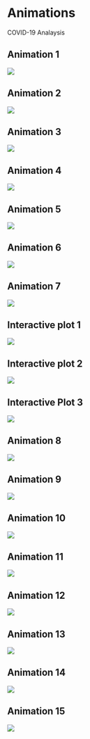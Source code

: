# Animations
COVID-19 Analaysis

## Animation 1
[<img src="https://github.com/Kishore1818/Animations/blob/567d039e03d5f45093e5e2abb304f4524567fe1a/pictures/covid_global_weekly_deaths_animation.png">](https://kishore1818.github.io/Animations/covid_global_weekly_deaths_animation.html)

## Animation 2
[<img src="https://github.com/Kishore1818/Animations/blob/3da7740b86b2cee37eb0bc20334b85f84757a6cd/pictures/covid_global_deaths_confirmed_treemap.png">](https://kishore1818.github.io/Animations/covid_global_deaths_confirmed_treemap.html)

## Animation 3
<img src="https://github.com/Kishore1818/Animations/blob/6e315278f688bc5c2281029ddad4b2ffb1e34955/covid_choropleth_deaths_animation.png">

## Animation 4
<img src="https://github.com/Kishore1818/Animations/blob/f8d53ac5d38da9a0732155174fc33097edb0193c/covid_mnly_deaths_running_hbars.gif">

## Animation 5
<img src="https://github.com/Kishore1818/Animations/blob/b4e9f1ea6c905907abfbce709c97baeda834d20c/covid_cum_deathsdly_pie_animation.gif">

## Animation 6
<img src="https://github.com/Kishore1818/Animations/blob/e1aa78c6f32e4cd9bac1215ecf2f1ce8d21d30ec/covid_mnly_country_continent_deaths_animation.png">

## Animation 7
<img src="https://github.com/Kishore1818/Animations/blob/255599811c068f9b5aa2f4c30a907c5754d3c0af/covid_mnly_deaths_running_vbars.gif">

## Interactive plot 1
[<img src="https://github.com/Kishore1818/Animations/blob/51498dc731a571fe656999b902bd6b143cfc3505/pictures/covid_today_cntry_continent_deaths_confirmed_pie_plt.png">](https://kishore1818.github.io/Animations/covid_today_cntry_continent_deaths_confirmed_pie_plt.html)

## Interactive plot 2
[<img src="https://github.com/Kishore1818/Animations/blob/0cb6a7edac7a559611e25082f4c4be4bd34212ce/pictures/covid_today_deaths_confirmed_pie_plot.jpg">](https://kishore1818.github.io/Animations/covid_deaths_confirmed_pieplot.html)

## Interactive Plot 3
[<img src="https://github.com/Kishore1818/Animations/blob/59a2107ff608557658941be0c7b4f0aa91f37f8c/pictures/covid_prsntday_deaths_confirmed_hbar_plt1.png">](https://kishore1818.github.io/Animations/covid_prsntday_deaths_confirmed_hbar_plt1.html)

## Animation 8
[<img src="https://github.com/Kishore1818/Animations/blob/f5472f3a94300947eceba8968594a480b0c55742/pictures/covid_deaths_confirmed_lineplt_overtime_global.png">](https://kishore1818.github.io/Animations/covid_deaths_confirmed_lineplt_overtime_global.html)

## Animation 9
[<img src="https://github.com/Kishore1818/Animations/blob/a1ed230dab8536c8a693d2d2591b11f3f66cc595/pictures/covid_weekly_continent_histo_deaths_animt.png">](https://kishore1818.github.io/Animations/covid_weekly_continent_histo_deaths_animt.html)

## Animation 10
<img src="https://github.com/Kishore1818/Animations/blob/3cf8b83fced66116ccebc169e4646fa09c58082b/covid_cumdeaths_lineplt_animation.gif">

## Animation 11
<img src="https://github.com/Kishore1818/Animations/blob/58c79c1f9153e658f098fa05020bb4d2f82b3ca7/covid_continents_dlydeaths_lineplt_anim.gif">

## Animation 12
<img src="https://github.com/Kishore1818/Animations/blob/6aef5d44dfdbf88429100e6e97370d20e31c0434/covid_continents_7drun_lineplt_animation.gif">

## Animation 13
<img src="https://github.com/Kishore1818/Animations/blob/05e081c19b5dfc09c38e1cd2e1b3090750744646/covid_cumconfrmed_lineplt_anim.gif">

## Animation 14
<img src="https://github.com/Kishore1818/Animations/blob/cf0cb09ba924978c9e2637d5219a24dba20e6923/covid_lnept_7drolling_country_Indanim.gif">

## Animation 15
<img src="https://github.com/Kishore1818/Animations/blob/26174bc09325ac89e090767c22bc80a5decf27fd/covid_lnept_7drolling_asia.gif">
